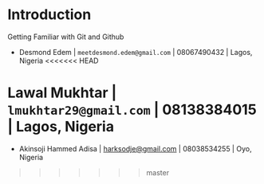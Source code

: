 # Introduction
Getting Familiar with Git and Github

* Desmond Edem | `meetdesmond.edem@gmail.com` | 08067490432 | Lagos, Nigeria
<<<<<<< HEAD

Lawal Mukhtar | `lmukhtar29@gmail.com` | 08138384015 | Lagos, Nigeria
=======
* Akinsoji Hammed Adisa | harksodje@gmail.com | 08038534255 | Oyo, Nigeria
>>>>>>> master
